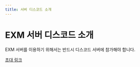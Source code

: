 ```yaml
---
title: 서버 디스코드 소개
---
```

# EXM 서버 디스코드 소개
EXM 서버를 이용하기 위해서는 반드시 디스코드 서버에 참가해야 합니다.

[초대 링크](https://discord.gg/cCJh6DWXtg)
